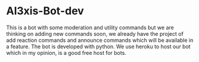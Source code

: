 # Al3xis-Bot-dev

This is a bot with some moderation and utility commands but we are thinking on adding new commands soon, we already have the project of add reaction commands and announce commands which will be available in a feature.
The bot is developed with python.
We use heroku to host our bot which in my opinion, is a good free host for bots.
